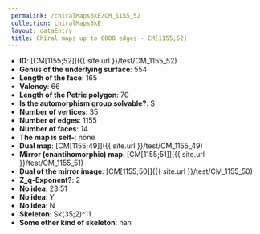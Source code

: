```yaml
--- 
 permalink: /chiralMaps6kE/CM_1155_52 
 collection: chiralMaps6kE
 layout: dataEntry
 title: Chiral maps up to 6000 edges - CM[1155;52]
---
```


- **ID**: [CM[1155;52]]({{ site.url }}/test/CM_1155_52)
- **Genus of the underlying surface**: 554
- **Length of the face**: 165
- **Valency**: 66
- **Length of the Petrie polygon**: 70
- **Is the automorphism group solvable?**: S
- **Number of vertices**: 35
- **Number of edges**: 1155
- **Number of faces**: 14
- **The map is self-**: none
- **Dual map**: [CM[1155;49]]({{ site.url }}/test/CM_1155_49)
- **Mirror (enantihomorphic) map**: [CM[1155;51]]({{ site.url }}/test/CM_1155_51)
- **Dual of the mirror image**: [CM[1155;50]]({{ site.url }}/test/CM_1155_50)
- **Z_q-Exponent?**: 2
- **No idea**:  23:51
- **No idea**: Y
- **No idea**: N
- **Skeleton**: Sk(35;2)^11
- **Some other kind of skeleton**: nan
